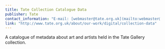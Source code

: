 ```yaml
---
title: Tate Collection Catalogue Data
publisher: Tate
contact_information: "E-mail: [webmaster@tate.org.uk](mailto:webmaster@tate.org.uk)"
link: "http://www.tate.org.uk/about/our-work/digital/collection-data"
---
```



A catalogue of metadata about art and artists held in the Tate Gallery collection.
